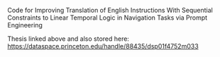 Code for Improving Translation of English Instructions With Sequential Constraints to Linear Temporal Logic in Navigation Tasks via Prompt Engineering

Thesis linked above and also stored here: https://dataspace.princeton.edu/handle/88435/dsp01f4752m033
